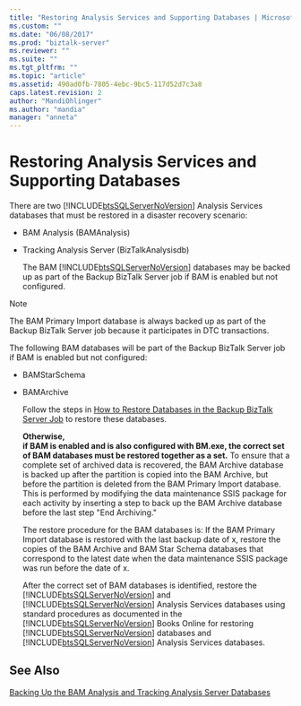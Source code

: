```yaml
---
title: "Restoring Analysis Services and Supporting Databases | Microsoft Docs"
ms.custom: ""
ms.date: "06/08/2017"
ms.prod: "biztalk-server"
ms.reviewer: ""
ms.suite: ""
ms.tgt_pltfrm: ""
ms.topic: "article"
ms.assetid: 490ad0fb-7805-4ebc-9bc5-117d52d7c3a8
caps.latest.revision: 2
author: "MandiOhlinger"
ms.author: "mandia"
manager: "anneta"
---
```

# Restoring Analysis Services and Supporting Databases
There are two [!INCLUDE[btsSQLServerNoVersion](../includes/btssqlservernoversion-md.md)] Analysis Services databases that must be restored in a disaster recovery scenario:  
  
- BAM Analysis (BAMAnalysis)  
  
- Tracking Analysis Server (BizTalkAnalysisdb)  
  
  The BAM [!INCLUDE[btsSQLServerNoVersion](../includes/btssqlservernoversion-md.md)] databases may be backed up as part of the Backup BizTalk Server job if BAM is enabled but not configured.  
  
> [!NOTE]  
>  The BAM Primary Import database is always backed up as part of the Backup BizTalk Server job because it participates in DTC transactions.  
  
 The following BAM databases will be part of the Backup BizTalk Server job if BAM is enabled but not configured:  
  
- BAMStarSchema  
  
- BAMArchive  
  
  Follow the steps in [How to Restore Databases in the Backup BizTalk Server Job](../technical-guides/how-to-restore-databases-in-the-backup-biztalk-server-job.md) to restore these databases.  
  
  **Otherwise,**  
  **if BAM is enabled and is also configured with BM.exe, the correct set of BAM databases must be restored together as a set.** To ensure that a complete set of archived data is recovered, the BAM Archive database is backed up after the partition is copied into the BAM Archive, but before the partition is deleted from the BAM Primary Import database. This is performed by modifying the data maintenance SSIS package for each activity by inserting a step to back up the BAM Archive database before the last step "End Archiving."  
  
  The restore procedure for the BAM databases is: If the BAM Primary Import database is restored with the last backup date of x, restore the copies of the BAM Archive and BAM Star Schema databases that correspond to the latest date when the data maintenance SSIS package was run before the date of x.  
  
  After the correct set of BAM databases is identified, restore the [!INCLUDE[btsSQLServerNoVersion](../includes/btssqlservernoversion-md.md)] and [!INCLUDE[btsSQLServerNoVersion](../includes/btssqlservernoversion-md.md)] Analysis Services databases using standard procedures as documented in the [!INCLUDE[btsSQLServerNoVersion](../includes/btssqlservernoversion-md.md)] Books Online for restoring [!INCLUDE[btsSQLServerNoVersion](../includes/btssqlservernoversion-md.md)] databases and [!INCLUDE[btsSQLServerNoVersion](../includes/btssqlservernoversion-md.md)] Analysis Services databases.  
  
## See Also  
 [Backing Up the BAM Analysis and Tracking Analysis Server Databases](../technical-guides/backing-up-the-bam-analysis-and-tracking-analysis-server-databases.md)